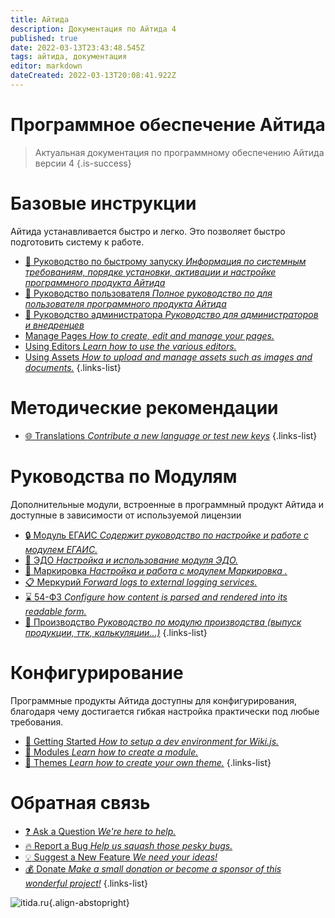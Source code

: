 ```yaml
---
title: Айтида
description: Документация по Айтида 4
published: true
date: 2022-03-13T23:43:48.545Z
tags: айтида, документация
editor: markdown
dateCreated: 2022-03-13T20:08:41.922Z
---
```



# Программное обеспечение Айтида
> Актуальная документация по программному обеспечению Айтида версии 4
{.is-success}

# Базовые инструкции

Айтида устанавливается быстро и легко. Это позволяет быстро подготовить систему к работе.

- [:rocket: Руководство по быстрому запуску *Информация по системным требованиям, порядке установки, активации и настройке программного продукта Айтида*](/quick-start)
- [:busts_in_silhouette: Руководство пользователя *Полное руководство по для пользователя программного продукта Айтида*](/user-guide)
- [:wrench: Руководство администратора *Руководство для администраторов и внедренцев*](/admin-guide/structure)
- [Manage Pages *How to create, edit and manage your pages.*](/guide/pages)
- [Using Editors *Learn how to use the various editors.*](/editors)
- [Using Assets *How to upload and manage assets such as images and documents.*](/guide/assets)
{.links-list}

# Методические рекомендации
- [:globe_with_meridians: Translations *Contribute a new language or test new keys*](/dev/translations)
{.links-list}


# Руководства по Модулям
Дополнительные модули, встроенные в программный продукт Айтида и доступные в зависимости от используемой лицензии
- [:lock: Модуль ЕГАИС *Содержит руководство по настройке и работе с модулем ЕГАИС.*](/egais)
- [:speech_balloon: ЭДО *Настройка и использование модуля ЭДО.*](/edi)
- [:pencil: Маркировка *Настройка и работа с модулем Маркировка .*](/marking)
- [:clipboard: Меркурий *Forward logs to external logging services.*](/mercury)
- [:hourglass: 54-ФЗ *Configure how content is parsed and rendered into its readable form.*](/fz54)
- [:stew: Производство *Руководство по модулю производства (выпуск продукции, ттк, калькуляции...)*](/prz)
{.links-list}

# Конфигурирование

Программные продукты Айтида доступны для конфигурирования, благодаря чему достигается гибкая настройка практически под любые требования.

- [:book: Getting Started *How to setup a dev environment for Wiki.js.*](/dev)
- [:closed_book: Modules *Learn how to create a module.*](/dev/modules)
- [:art: Themes *Learn how to create your own theme.*](/dev/themes)
{.links-list}

# Обратная связь
- [:question: Ask a Question *We're here to help.*](https://github.com/Requarks/wiki/discussions)
- [:fire: Report a Bug *Help us squash those pesky bugs.*](https://github.com/Requarks/wiki/discussions)
- [:bulb: Suggest a New Feature *We need your ideas!*](https://requests.requarks.io/wiki)
- [:moneybag: Donate *Make a small donation or become a sponsor of this wonderful project!*](https://js.wiki/donate)
{.links-list}

![itida.ru](https://itida.ru/images/logo/logo_horizon_v3.svg){.align-abstopright}
